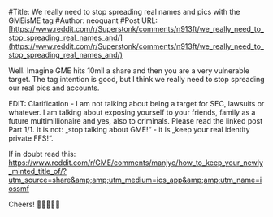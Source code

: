 #Title: We really need to stop spreading real names and pics with the GMEisME tag
#Author: neoquant
#Post URL: [https://www.reddit.com/r/Superstonk/comments/n913ft/we_really_need_to_stop_spreading_real_names_and/](https://www.reddit.com/r/Superstonk/comments/n913ft/we_really_need_to_stop_spreading_real_names_and/)


Well. Imagine GME hits 10mil a share and then you are a very vulnerable target. The tag intention is good, but I think we really need to stop spreading our real pics and accounts.

EDIT: Clarification - I am not talking about being a target for SEC, lawsuits or whatever. I am talking about exposing yourself to your friends, family as a future multimillionaire and yes, also to criminals. Please read the linked post Part 1/1. It is not: „stop talking about GME!“ - it is „keep your real identity private FFS!“.

If in doubt read this: https://www.reddit.com/r/GME/comments/manjyo/how_to_keep_your_newly_minted_title_of/?utm_source=share&amp;amp;utm_medium=ios_app&amp;amp;utm_name=iossmf

Cheers! 🐸👊🍦🚀🔜
